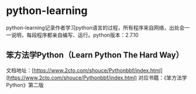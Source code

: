 # python-learning
python-learning记录作者学习python语言的过程，所有程序来自网络，出处会一一说明，每段程序都亲自编写、运行。python版本：2.7.10
## 笨方法学Python（Learn Python The Hard Way）
文档地址：[https://www.2cto.com/shouce/Pythonbbf/index.html](https://www.2cto.com/shouce/Pythonbbf/index.html) 对应书籍：《笨方法学Python》第二版